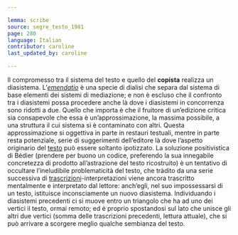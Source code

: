 ```yaml
---

lemma: scribe
source: segre_testo_1981
page: 280
language: Italian
contributor: caroline
last_updated_by: caroline

---
```


Il compromesso tra il sistema del testo e quello del **copista** realizza un diasistema. L’[_emendatio_](emendation.html) è una specie di dialisi che separa dal sistema di base elementi dei sistemi di mediazione; e non è escluso che il confronto tra i diasistemi possa procedere anche là dove i diasistemi in concorrenza sono ridotti a due. Quello che importa è che il fruitore di un’edizione critica sia consapevole che essa è un’approssimazione, la massima possibile, a una struttura il cui sistema si è contaminato con altri. Questa approssimazione si oggettiva in parte in restauri testuali, mentre in parte resta potenziale, serie di suggerimenti dell’editore là dove l’aspetto originario del [testo](text.html) può essere soltanto ipotizzato.
La soluzione positivistica di Bédier (prendere per buono un codice, preferendo la sua innegabile concretezza di prodotto all’astrazione del testo ricostruito) è un tentativo di occultare l’ineludibile problematicità del testo, che tràdito da una serie successiva di [trascrizioni](transcription.html)-interpretazioni viene ancora trascritto mentalmente e interpretato dal lettore: anch’egli, nel suo impossessarsi di un testo, istituisce inconsciamente un nuovo diasistema. Individuando i diasistemi precedenti ci si muove entro un triangolo che ha ad uno dei vertici il testo, ormai remoto; ed è proprio spostandosi sul lato che unisce gli altri due vertici (somma delle trascrizioni precedenti, lettura attuale), che si può arrivare a scorgere meglio qualche sembianza del testo.
